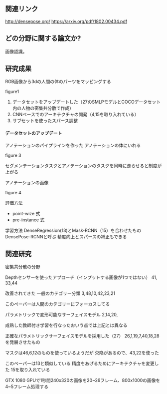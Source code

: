 ## 関連リンク

http://densepose.org/
https://arxiv.org/pdf/1802.00434.pdf

## どの分野に関する論文か?
画像認識。


## 研究成果
RGB画像から3dの人間の体のパーツをマッピングする

figure1

1. データセットをアップデートした（27のSMLPモデルとCOCOデータセット内の人物の密集共分散で作成）
1. CNNベースでのアーキテクチャの開発（4,15を取り入れている）
1. サブセットを使ったスパース調整

#### データセットのアップデート
アノテーションのパイプラインを作った
アノテーションの体にいれる

figure 3

セグメンテーションタスクとアノテーションのタスクを同時に走らせると制度が上がる

アノテーションの画像

figure 4

評価方法
* point-wize
式
* pre-instance
式

学習方法
DenseRegression(13)とMask-RCNN（15）を合わせたもの
DensePose-RCNNと呼ぶ
精度向上とスパースの補正もできる




## 関連研究

密集共分散の分野

Depthセンサーを使ったアプローチ（インプットする画像が1つではない）
41, 33,44

改善されてきた
一般のカテゴリー分類
3,48,10,42,23,21

このペーパーは人間のカテゴリーにフォーカスしてる

パラメトリックで変形可能なサーフェイスモデル
2,14,20,


成熟した教師付き学習を行なったおいう点では上記とは異なる

正確なパラメトリックサーフェイスモデルを採用した（27）
26,1,19,7,40,18,28を発展させたもの

マスクは46,6,12のものを使っているようだが
欠陥があるので、43,22を使った

このペーパーは13と類似している
精度をあげるためにアーキテクチャを変更した
15を取り入れている

GTX 1080 GPUで1秒間240x320の画像を20~26フレーム、800x1000の画像を4~5フレーム処理する

